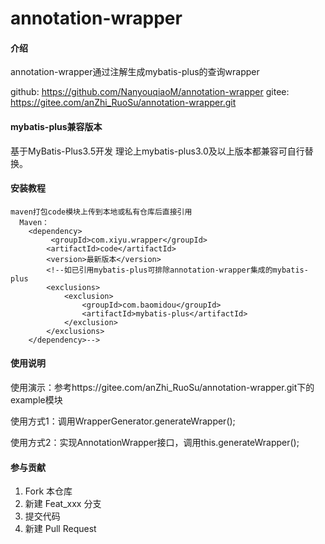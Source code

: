 # annotation-wrapper

#### 介绍
annotation-wrapper通过注解生成mybatis-plus的查询wrapper

github: https://github.com/NanyouqiaoM/annotation-wrapper
gitee: https://gitee.com/anZhi_RuoSu/annotation-wrapper.git

#### mybatis-plus兼容版本

基于MyBatis-Plus3.5开发 理论上mybatis-plus3.0及以上版本都兼容可自行替换。

#### 安装教程
    maven打包code模块上传到本地或私有仓库后直接引用
      Maven：  
        <dependency>
             <groupId>com.xiyu.wrapper</groupId>
            <artifactId>code</artifactId>
            <version>最新版本</version>
            <!--如已引用mybatis-plus可排除annotation-wrapper集成的mybatis-plus
            <exclusions>
                <exclusion>
                    <groupId>com.baomidou</groupId>
                    <artifactId>mybatis-plus</artifactId>
                </exclusion>
            </exclusions>
        </dependency>-->

#### 使用说明

使用演示：参考https://gitee.com/anZhi_RuoSu/annotation-wrapper.git下的example模块

使用方式1：调用WrapperGenerator.generateWrapper();

使用方式2：实现AnnotationWrapper接口，调用this.generateWrapper();

#### 参与贡献

1. Fork 本仓库
2. 新建 Feat_xxx 分支
3. 提交代码
4. 新建 Pull Request

